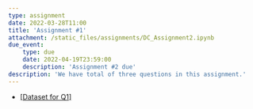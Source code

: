 ```yaml
---
type: assignment
date: 2022-03-28T11:00
title: 'Assignment #1'
attachment: /static_files/assignments/DC_Assignment2.ipynb
due_event: 
    type: due
    date: 2022-04-19T23:59:00
    description: 'Assignment #2 due'
description: 'We have total of three questions in this assignment.'
---
```

- [[Dataset for Q1]](https://www.dropbox.com/s/s6dhze7z7xw3n5b/climate.csv?dl=0)
